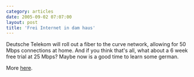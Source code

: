 ```yaml
---
category: articles
date: 2005-09-02 07:07:00
layout: post
title: 'Frei Internet in dam haus'
---
```


<p>Deutsche Telekom will roll out  a fiber  to the curve network, allowing for 50 Mbps connections at home. And if you think that's all, what about a 6 week free trial at 25 Mbps? Maybe now is a good time to learn some german.</p>

<p>More <a href="http://digital-lifestyles.info/display_page.asp?section=distribution&amp;id=2524">here</a>.</p>
